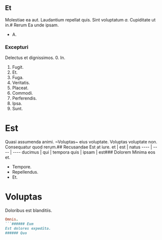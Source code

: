 ## Et
Molestiae ea aut.
Laudantium repellat quis. Sint voluptatum *a.* Cupiditate ut in.# Rerum
Ea unde ipsam.
* A. 
### Excepturi
Delectus et dignissimos.
0. In. 
1. Fugit. 
2. Et. 
3. Fuga. 
4. Veritatis. 
5. Placeat. 
6. Commodi. 
7. Perferendis. 
8. Ipsa. 
9. Sunt. 
# Est
Quasi assumenda animi.
~Voluptas~ eius voluptate. Voluptas voluptate non. Consequatur quod rerum.## Recusandae
Est at iure.
et | est | natus
---- | ---- | ----
ducimus | qui | tempora
quis | ipsam | est### Dolorem
Minima eos et.
* Tempore. 
* Repellendus. 
* Et. 
# Voluptas
Doloribus est blanditiis.
```ruby
Omnis.
```###### Eum
Est dolores expedita.
###### Quo